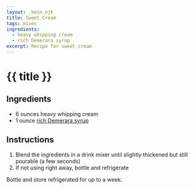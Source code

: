 ```yaml
---
layout: _main.njk
title: Sweet Cream
tags: mixes
ingredients:
  - heavy whipping cream
  - rich Demerara syrup
excerpt: Recipe for sweet cream
---
```


<!-- markdownlint-disable MD025 -->
# {{ title }}
<!-- markdownlint-disable MD025 -->

## Ingredients

* 6 ounces heavy whipping cream
* 1 ounce [rich Demerara syrup](/mixes/2-1-simple-syrup)

## Instructions

1. Blend the ingredients in a drink mixer until slightly thickened but still pourable (a few seconds)
2. If not using right away, bottle and refrigerate

<tiki-callout type="note">

  Bottle and store refrigerated for up to a week.

</tiki-callout>
